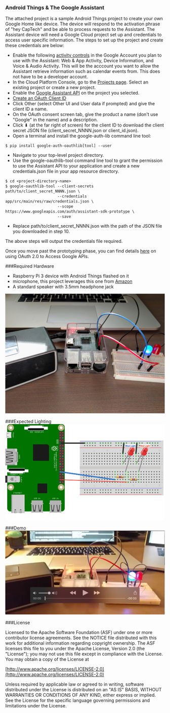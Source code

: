 ### Android Things & The Google Assistant

The attached project is a sample Android Things project to create your own Google Home like device. The device will respond to the activation phrase of "hey CapTech" and be able to process requests to the Assistant. The Assistant device will need a Google Cloud project set up and credentials to access user specific information. The steps to set up the project and create these credentials are below: 

- Enable the following [activity controls](https://myaccount.google.com/activitycontrols) in the Google Account you plan to use with the Assistant: Web & App Activity, Device Information, and Voice & Audio Activity. This will be the acccount you want to allow the Assistant retrieve information such as calendar events from. This does not have to be a developer account. 
- In the Cloud Platform Console, go to the [Projects page](https://console.cloud.google.com/project). Select an existing project or create a new project.
- Enable the [Google Assistant API](https://console.developers.google.com/apis/api/embeddedassistant.googleapis.com/overview) on the project you selected.
- [Create an OAuth Client ID](https://console.developers.google.com/apis/credentials/oauthclient)
- Click Other (select Other UI and User data if prompted) and give the client ID a name.
- On the OAuth consent screen tab, give the product a name (don't use "Google" in the name) and a description.
- Click ⬇ (at the far right of screen) for the client ID to download the client secret JSON file (client\_secret\_NNNN.json or client_id.json).
- Open a terminal and install the google-auth-lib command line tool:

```
$ pip install google-auth-oauthlib[tool] --user
```
- Navigate to your top-level project directory.
- Use the google-oauthlib-tool command line tool to grant the permission to use the Assistant API to your application and create a new credentials.json file in your app resource directory.

```
$ cd <project-directory-name>
$ google-oauthlib-tool --client-secrets path/to/client_secret_NNNN.json \
                       --credentials app/src/main/res/raw/credentials.json \
                       --scope https://www.googleapis.com/auth/assistant-sdk-prototype \
                       --save                       
```
- Replace path/to/client\_secret\_NNNN.json with the path of the JSON file you downloaded in step 10. 

The above steps will output the credentials file required.

Once you move past the prototyping phase, you can find details [here](https://developers.google.com/identity/protocols/OAuth2) on using OAuth 2.0 to Access Google APIs. 


###Required Hardware

- Raspberry Pi 3 device with Android Things flashed on it
- microphone, this project leverages this one from [Amazon](https://www.amazon.com/gp/product/B00IR8R7WQ/ref=oh_aui_detailpage_o06_s00?ie=UTF8&psc=1)
- A standard speaker with 3.5mm headphone jack

![hardware setup](demo_pic_setup.jpg)

###Expected Lighting
![lighting setup](Assistant_Lights.png)

###Demo
[![IMAGE ALT TEXT HERE](demo_video_play.png)](https://goo.gl/photos/M82Cm7wynWDL9ppZ7)

###License

Licensed to the Apache Software Foundation (ASF) under one or more contributor license agreements. See the NOTICE file distributed with this work for additional information regarding copyright ownership. The ASF licenses this file to you under the Apache License, Version 2.0 (the "License"); you may not use this file except in compliance with the License. You may obtain a copy of the License at

[http://www.apache.org/licenses/LICENSE-2.0](http://www.apache.org/licenses/LICENSE-2.0)

Unless required by applicable law or agreed to in writing, software distributed under the License is distributed on an "AS IS" BASIS, WITHOUT WARRANTIES OR CONDITIONS OF ANY KIND, either express or implied. See the License for the specific language governing permissions and limitations under the License.